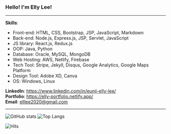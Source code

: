### Hello! I'm Elly Lee!
------------

**Skills**:
- Front-end: HTML, CSS, Bootstrap, JSP, JavaScript, Markdown
- Back-end: Node.js, Express.js, JSP, Servlet, JavaScript
- JS library: React.js, Redux.js
- OOP: Java, Python
- Database: Oracle, MySQL, MongoDB
- Web Hosting: AWS, Netlify, Firebase
- Tech Tool: Stripe, Jekyll, Disqus, Google Analytics, Google Maps Platform
- Design Tool: Adobe XD, Canva
- OS: Windows, Linux

**LinkedIn**: <https://www.linkedin.com/in/eunji-elly-lee/> <br />
**Portfolio**: <https://elly-portfolio.netlify.app/> <br />
**Email**: <elllee2020@gmail.com>

------------
![GitHub stats](https://github-readme-stats.vercel.app/api?username=Eunji-Elly-Lee&&include_all_commits=false&count_private=true&show_icons=true&theme=tokyonight&hide_border=true)
![Top Langs](https://github-readme-stats.vercel.app/api/top-langs/?username=Eunji-Elly-Lee&langs_count=10&layout=compact&theme=tokyonight&hide_border=true)

![Hits](https://hits.seeyoufarm.com/api/count/incr/badge.svg?url=https%3A%2F%2Fgithub.com%2FEunji-Elly-Lee&count_bg=%2317A797&title_bg=%2325263A&icon=&icon_color=%23D2D2D2&title=hits&edge_flat=false)
